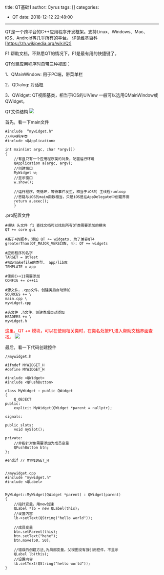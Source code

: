 title: QT基础1
author: Cyrus
tags: []
categories:
  - QT
date: 2018-12-12 22:48:00
---
QT是一个跨平台的C++应用程序开发框架。支持Linux、Windows、Mac、iOS、Android等几乎所有的平台。
详见维基百科[https://zh.wikipedia.org/wiki/Qt]

F1:帮助文档，不熟悉QT的情况下，F1是最有用的快捷键了。

QT创建应用程序时自带三种视图：

1、QMainWindow: 用于PC端，带菜单栏

2、QDialog: 对话框 

3、QWidget: QT视图基类，相当于iOS的UIView
一般可以选用QMainWindow或QWidget。

QT文件结构
![](qt_files.png)

首先，看一下main文件
```
#include  “mywidget.h"
//应用程序类
#include <QApplication>

int main(int argc, char *argv[])
{
	//有且只有一个应用程序类的对象，配置运行环境
	QApplication a(argc, argv);
	//创建窗口
	MyWidget w;
	//显示窗口
	w.show();

	//运行程序，死循环，等待事件发生，相当于iOS的 主线程runloop
	//思路与iOS的main函数相当，只是iOS是在AppDelegate中创建界面
	return a.exec();
	}
```

.pro配置文件
```
#模块 头文件 f1 查找文档可以找到所有QT类需要添加的模块
QT += core gui

#高于4的版本，添加 QT += widgets, 为了兼容QT4
greaterThan(QT_MAJOR_VERSION, 4): QT += widgets

#应用程序的名字
TARGET = QtTest
#指定makefile的类型， app/lib库
TEMPLATE = app

#使用C++11需要添加
CONFIG += c++11

#源文件，.cpp文件，创建类后自动添加
SOURCES += \
main.cpp \
mywidget.cpp

#头文件 .h文件，创建类后自动添加
HEADERS += \
mywidget.h
```

<font color=ff0000>这里，QT += 模块，可以在使用相关类时，在类名处按F1,进入帮助文档界面查找。</font>
![](help_add_frame.png)

最后，看一下代码创建控件
```
//mywidget.h

#ifndef MYWIDGET_H
#define MYWIDGET_H

#include <QWidget>
#include <QPushButton>

class MyWidget : public QWidget
{
    Q_OBJECT
public:
    explicit MyWidget(QWidget *parent = nullptr);

signals:

public slots:
    void mySlot();

private:
	//非指针对象需要添加为成员变量
    QPushButton btn;
};

#endif // MYWIDGET_H


//mywidget.cpp
#include "mywidget.h"
#include <QLabel>


MyWidget::MyWidget(QWidget *parent) : QWidget(parent)
{
	//指针变量，用new创建
    QLabel *lb = new QLabel(this);
    //设置内容
    lb->setText(QString("hello world"));

	//成员变量
    btn.setParent(this);
    btn.setText("hehe");
    btn.move(50, 50);

	//错误的创建方法,为局部变量，父视图没有强引用控件，不显示
    QLabel lb(this);
    //设置内容
    lb.setText(QString("hello world"));
}
```

